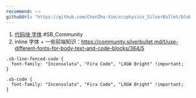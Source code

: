 ```yaml
---
recommend: ⭐⭐
githubUrl: "https://github.com/ChenZhu-Xie/xczphysics_SilverBullet/blob/main/STYLE/Font/Chunk.md"
---
```


1. [代码块 字体](https://community.silverbullet.md/t/use-different-fonts-for-body-text-and-code-blocks/364/2?u=chenzhu-xie) #SB_Community
2. inline 字体 + 一些前端知识：https://community.silverbullet.md/t/use-different-fonts-for-body-text-and-code-blocks/364/5

```space-style
.sb-line-fenced-code {
  font-family: "Inconsolata", "Fira Code", "LXGW Bright" !important;
}

.sb-code {
  font-family: "Inconsolata", "Fira Code", "LXGW Bright" !important;
}
```

